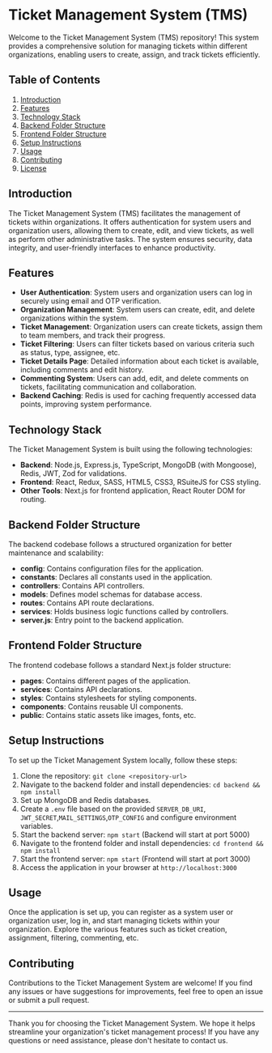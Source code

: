
# Ticket Management System (TMS)

Welcome to the Ticket Management System (TMS) repository! This system provides a comprehensive solution for managing tickets within different organizations, enabling users to create, assign, and track tickets efficiently.

## Table of Contents

1. [Introduction](#introduction)
2. [Features](#features)
3. [Technology Stack](#technology-stack)
4. [Backend Folder Structure](#backend-folder-structure)
5. [Frontend Folder Structure](#frontend-folder-structure)
6. [Setup Instructions](#setup-instructions)
7. [Usage](#usage)
8. [Contributing](#contributing)
9. [License](#license)

## Introduction

The Ticket Management System (TMS) facilitates the management of tickets within organizations. It offers authentication for system users and organization users, allowing them to create, edit, and view tickets, as well as perform other administrative tasks. The system ensures security, data integrity, and user-friendly interfaces to enhance productivity.

## Features

- **User Authentication**: System users and organization users can log in securely using email and OTP verification.
- **Organization Management**: System users can create, edit, and delete organizations within the system.
- **Ticket Management**: Organization users can create tickets, assign them to team members, and track their progress.
- **Ticket Filtering**: Users can filter tickets based on various criteria such as status, type, assignee, etc.
- **Ticket Details Page**: Detailed information about each ticket is available, including comments and edit history.
- **Commenting System**: Users can add, edit, and delete comments on tickets, facilitating communication and collaboration.
- **Backend Caching**: Redis is used for caching frequently accessed data points, improving system performance.

## Technology Stack

The Ticket Management System is built using the following technologies:

- **Backend**: Node.js, Express.js, TypeScript, MongoDB (with Mongoose), Redis, JWT, Zod for validations.
- **Frontend**: React, Redux, SASS, HTML5, CSS3, RSuiteJS for CSS styling.
- **Other Tools**: Next.js for frontend application, React Router DOM for routing.

## Backend Folder Structure

The backend codebase follows a structured organization for better maintenance and scalability:

- **config**: Contains configuration files for the application.
- **constants**: Declares all constants used in the application.
- **controllers**: Contains API controllers.
- **models**: Defines model schemas for database access.
- **routes**: Contains API route declarations.
- **services**: Holds business logic functions called by controllers.
- **server.js**: Entry point to the backend application.

## Frontend Folder Structure

The frontend codebase follows a standard Next.js folder structure:

- **pages**: Contains different pages of the application.
- **services**: Contains API declarations.
- **styles**: Contains stylesheets for styling components.
- **components**: Contains reusable UI components.
- **public**: Contains static assets like images, fonts, etc.

## Setup Instructions

To set up the Ticket Management System locally, follow these steps:

1. Clone the repository: `git clone <repository-url>`
2. Navigate to the backend folder and install dependencies: `cd backend && npm install`
3. Set up MongoDB and Redis databases.
4. Create a `.env` file based on the provided `SERVER_DB_URI`,` JWT_SECRET`,`MAIL_SETTINGS`,`OTP_CONFIG` and configure environment variables.
5. Start the backend server: `npm start` (Backend will start at port 5000)
6. Navigate to the frontend folder and install dependencies: `cd frontend && npm install`
7. Start the frontend server: `npm start` (Frontend will start at port 3000)
8. Access the application in your browser at `http://localhost:3000`

## Usage

Once the application is set up, you can register as a system user or organization user, log in, and start managing tickets within your organization. Explore the various features such as ticket creation, assignment, filtering, commenting, etc.

## Contributing

Contributions to the Ticket Management System are welcome! If you find any issues or have suggestions for improvements, feel free to open an issue or submit a pull request.

---

Thank you for choosing the Ticket Management System. We hope it helps streamline your organization's ticket management process! If you have any questions or need assistance, please don't hesitate to contact us.
